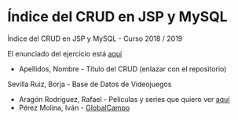 # Índice del CRUD en JSP y MySQL

Índice del CRUD en JSP y MySQL - Curso 2018 / 2019

El enunciado del ejercicio está [aquí](ejercicio_crud_2019.pdf)

* Apellidos, Nombre - Título del CRUD (enlazar con el repositorio)

Sevilla Ruiz, Borja - Base de Datos de Videojuegos
* Aragón Rodríguez, Rafael - Películas y series que quiero ver [aquí](https://github.com/rafaelaragon/CRUD)
* Pérez Molina, Iván - [GlobalCampo](https://github.com/ivanperezmolina/GlobalCampo)
